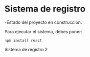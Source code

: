 <h1> Sistema de registro </h1>

-Estado del proyecto en construccion.

Para ejecutar el sistema, debes poner:

```npm install react ```

Sistema de registro 2
